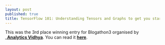```yaml
---
layout: post
published: true
title: TensorFlow 101: Understanding Tensors and Graphs to get you started in Deep Learning
---
```


This was the 3rd place winning entry for Blogathon3 organised by ___[Analytics Vidhya](https://www.analyticsvidhya.com/)__. You can read it __[here](https://www.analyticsvidhya.com/blog/2017/03/tensorflow-understanding-tensors-and-graphs/)__.
